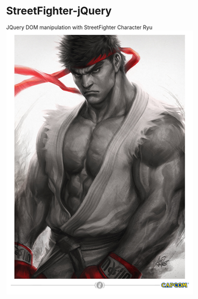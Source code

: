 # StreetFighter-jQuery
JQuery DOM manipulation with StreetFighter Character Ryu
![](assets/Ryu.jpg)
